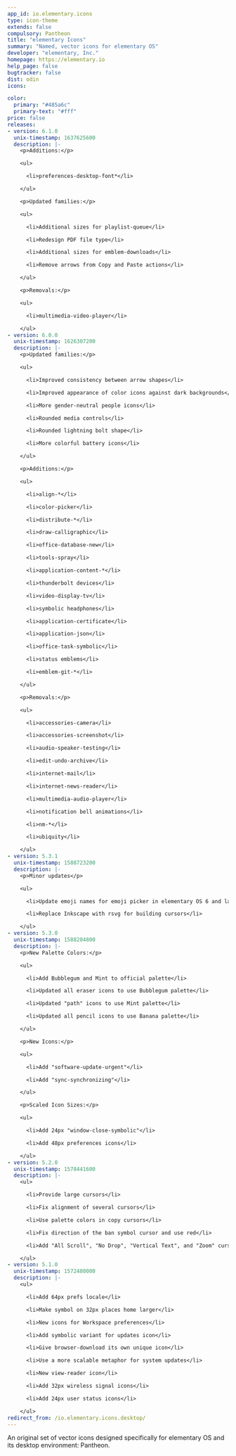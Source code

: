 ```yaml
---
app_id: io.elementary.icons
type: icon-theme
extends: false
compulsory: Pantheon
title: "elementary Icons"
summary: "Named, vector icons for elementary OS"
developer: "elementary, Inc."
homepage: https://elementary.io
help_page: false
bugtracker: false
dist: odin
icons:

color:
  primary: "#485a6c"
  primary-text: "#fff"
price: false
releases:
- version: 6.1.0
  unix-timestamp: 1637625600
  description: |-
    <p>Additions:</p>

    <ul>

      <li>preferences-desktop-font*</li>

    </ul>

    <p>Updated families:</p>

    <ul>

      <li>Additional sizes for playlist-queue</li>

      <li>Redesign PDF file type</li>

      <li>Additional sizes for emblem-downloads</li>

      <li>Remove arrows from Copy and Paste actions</li>

    </ul>

    <p>Removals:</p>

    <ul>

      <li>multimedia-video-player</li>

    </ul>
- version: 6.0.0
  unix-timestamp: 1626307200
  description: |-
    <p>Updated families:</p>

    <ul>

      <li>Improved consistency between arrow shapes</li>

      <li>Improved appearance of color icons against dark backgrounds</li>

      <li>More gender-neutral people icons</li>

      <li>Rounded media controls</li>

      <li>Rounded lightning bolt shape</li>

      <li>More colorful battery icons</li>

    </ul>

    <p>Additions:</p>

    <ul>

      <li>align-*</li>

      <li>color-picker</li>

      <li>distribute-*</li>

      <li>draw-calligraphic</li>

      <li>office-database-new</li>

      <li>tools-spray</li>

      <li>application-content-*</li>

      <li>thunderbolt devices</li>

      <li>video-display-tv</li>

      <li>symbolic headphones</li>

      <li>application-certificate</li>

      <li>application-json</li>

      <li>office-task-symbolic</li>

      <li>status emblems</li>

      <li>emblem-git-*</li>

    </ul>

    <p>Removals:</p>

    <ul>

      <li>accessories-camera</li>

      <li>accessories-screenshot</li>

      <li>audio-speaker-testing</li>

      <li>edit-undo-archive</li>

      <li>internet-mail</li>

      <li>internet-news-reader</li>

      <li>multimedia-audio-player</li>

      <li>notification bell animations</li>

      <li>nm-*</li>

      <li>ubiquity</li>

    </ul>
- version: 5.3.1
  unix-timestamp: 1588723200
  description: |-
    <p>Minor updates</p>

    <ul>

      <li>Update emoji names for emoji picker in elementary OS 6 and latest GTK</li>

      <li>Replace Inkscape with rsvg for building cursors</li>

    </ul>
- version: 5.3.0
  unix-timestamp: 1588204800
  description: |-
    <p>New Palette Colors:</p>

    <ul>

      <li>Add Bubblegum and Mint to official palette</li>

      <li>Updated all eraser icons to use Bubblegum palette</li>

      <li>Updated "path" icons to use Mint palette</li>

      <li>Updated all pencil icons to use Banana palette</li>

    </ul>

    <p>New Icons:</p>

    <ul>

      <li>Add "software-update-urgent"</li>

      <li>Add "sync-synchronizing"</li>

    </ul>

    <p>Scaled Icon Sizes:</p>

    <ul>

      <li>Add 24px "window-close-symbolic"</li>

      <li>Add 48px preferences icons</li>

    </ul>
- version: 5.2.0
  unix-timestamp: 1578441600
  description: |-
    <ul>

      <li>Provide large cursors</li>

      <li>Fix alignment of several cursors</li>

      <li>Use palette colors in copy cursors</li>

      <li>Fix direction of the ban symbol cursor and use red</li>

      <li>Add "All Scroll", "No Drop", "Vertical Text", and "Zoom" cursors</li>

    </ul>
- version: 5.1.0
  unix-timestamp: 1572480000
  description: |-
    <ul>

      <li>Add 64px prefs locale</li>

      <li>Make symbol on 32px places home larger</li>

      <li>New icons for Workspace preferences</li>

      <li>Add symbolic variant for updates icon</li>

      <li>Give browser-download its own unique icon</li>

      <li>Use a more scalable metaphor for system updates</li>

      <li>New view-reader icon</li>

      <li>Add 32px wireless signal icons</li>

      <li>Add 24px user status icons</li>

    </ul>
redirect_from: /io.elementary.icons.desktop/
---
```


<p>An original set of vector icons designed specifically for elementary OS and its desktop environment: Pantheon.</p>